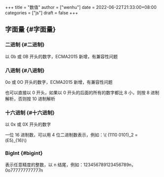 +++
title = "数值"
author = ["wenhu"]
date = 2022-06-22T21:33:00+08:00
categories = ["js"]
draft = false
+++

## 字面量 {#字面量}


### 二进制 {#二进制}

以 0b 或 0B 开头的数字，ECMA2015 新增，有兼容性问题


### 八进制 {#八进制}

0o 或 0O 开头的数字，ECMA2015 新增，有兼容性问题

也可以直接以 0 开头，如果以 0 开头的后面的所有的数字都比 8 小，则按 8 进制解析，否则按 10 进制解析


### 十六进制 {#十六进制}

以 0x 或 0X 开头的数字

一位 16 进制数，可以用 4 位二进制数表示，例如：\\( (1110 0101)\_2 = (E5)\_{16}\\)


### BigInt {#bigint}

表示任意精度的整数，以 n 结尾，例如：123456789123456789n，0o777777777777n
